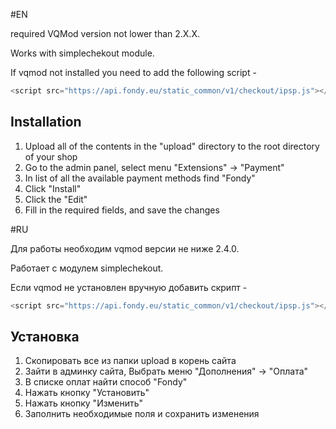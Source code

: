 #EN

required VQMod version not lower than 2.X.X.

Works with simplechekout module.

If vqmod not installed you need to add the following script -

```javascript
<script src="https://api.fondy.eu/static_common/v1/checkout/ipsp.js"></script>
```

Installation
-------------
1. Upload all of the contents in the "upload" directory to the root directory of your shop
2. Go to the admin panel, select menu "Extensions" -> "Payment"
3. In list of all the available payment methods find "Fondy"
4. Click "Install"
5. Click the "Edit"
6. Fill in the required fields, and save the changes

#RU

Для работы необходим vqmod версии не ниже 2.4.0.

Работает с модулем simplechekout.

Если vqmod не установлен вручную добавить скрипт -

```javascript
<script src="https://api.fondy.eu/static_common/v1/checkout/ipsp.js"></script>
```

Установка
-------------
1. Скопировать все из папки upload в корень сайта
2. Зайти в админку сайта, Выбрать меню "Дополнения" -> "Оплата"
3. В списке оплат найти способ "Fondy"
4. Нажать кнопку "Установить"
5. Нажать кнопку "Изменить"
6. Заполнить необходимые поля и сохранить изменения
